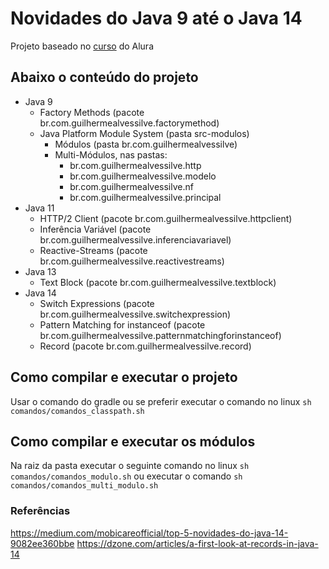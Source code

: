 # Novidades do Java 9 até o Java 14

Projeto baseado no [curso](https://cursos.alura.com.br//course/java-novidades-novos-recursos) do Alura

## Abaixo o conteúdo do projeto

- Java 9
    - Factory Methods (pacote br.com.guilhermealvessilve.factorymethod)
    - Java Platform Module System (pasta src-modulos)
        - Módulos (pasta br.com.guilhermealvessilve)
        - Multi-Módulos, nas pastas:
            - br.com.guilhermealvessilve.http
            - br.com.guilhermealvessilve.modelo
            - br.com.guilhermealvessilve.nf
            - br.com.guilhermealvessilve.principal
- Java 11
    - HTTP/2 Client (pacote br.com.guilhermealvessilve.httpclient)
    - Inferência Variável (pacote br.com.guilhermealvessilve.inferenciavariavel)
    - Reactive-Streams (pacote br.com.guilhermealvessilve.reactivestreams)
- Java 13
    - Text Block (pacote br.com.guilhermealvessilve.textblock)
- Java 14
    - Switch Expressions (pacote br.com.guilhermealvessilve.switchexpression)
    - Pattern Matching for instanceof (pacote br.com.guilhermealvessilve.patternmatchingforinstanceof)
    - Record (pacote br.com.guilhermealvessilve.record)

## Como compilar e executar o projeto

Usar o comando do gradle ou se preferir executar o comando 
no linux `sh comandos/comandos_classpath.sh`
    
## Como compilar e executar os módulos

Na raiz da pasta executar o seguinte comando no linux `sh comandos/comandos_modulo.sh` 
ou executar o comando  `sh comandos/comandos_multi_modulo.sh`

### Referências

https://medium.com/mobicareofficial/top-5-novidades-do-java-14-9082ee360bbe
https://dzone.com/articles/a-first-look-at-records-in-java-14
